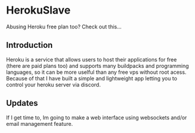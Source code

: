 # HerokuSlave
Abusing Heroku free plan too? Check out this...
## Introduction
Heroku is a service that allows users to host their applications for free (there are paid plans too) and supports many buildpacks and programming languages, so it can be more uselful than any free vps without root acess.
Because of that I have built a simple and lightweight app letting you to
control your heroku server via discord.
## Updates
If I get time to, Im going to make a web interface using websockets and/or
email management feature.
